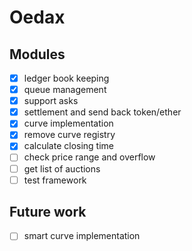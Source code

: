 # Oedax

## Modules

- [x] ledger book keeping
- [x] queue management
- [x] support asks
- [x] settlement and send back token/ether
- [x] curve implementation
- [x] remove curve registry
- [x] calculate closing time
- [ ] check price range and overflow
- [ ] get list of auctions
- [ ] test framework

## Future work
- [ ] smart curve implementation
